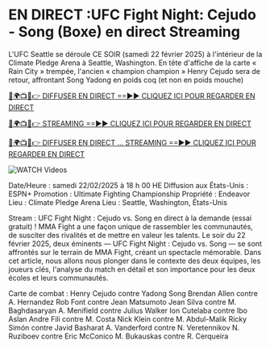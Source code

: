 # EN DIRECT :UFC Fight Night: Cejudo - Song (Boxe) en direct Streaming #

L'UFC Seattle se déroule CE SOIR (samedi 22 février 2025) à l'intérieur de la Climate Pledge Arena à Seattle, Washington. En tête d'affiche de la carte « Rain City » trempée, l'ancien « champion champion » Henry Cejudo sera de retour, affrontant Song Yadong en poids coq (et non en poids mouche)

[🔴🌍📺📱👉 DIFFUSER EN DIRECT ==►► CLIQUEZ ICI POUR REGARDER EN DIRECT](https://t.co/NjkDHeOElj)

[🔴🌍📺📱👉 STREAMING ==►► CLIQUEZ ICI POUR REGARDER EN DIRECT](https://t.co/NjkDHeOElj)

[🔴🌍📺📱👉 DIFFUSER EN DIRECT ... STREAMING ==►► CLIQUEZ ICI POUR REGARDER EN DIRECT](https://t.co/NjkDHeOElj)

<a href="https://t.co/NjkDHeOElj" rel="nofollow" data-target="animated-image.originalLink"><img src="https://camo.githubusercontent.com/8a4f000d20f83aca3bf7ec5f350d767afa0574a8a352519fd8cfa583a6f93a33/68747470733a2f2f692e696d6775722e636f6d2f644a486b345a712e676966" alt="WATCH Videos" data-canonical-src="https://i.imgur.com/dJHk4Zq.gif" style="max-width: 100%; display: inline-block;" data-target="animated-image.originalImage"></a>

Date/Heure : samedi 22/02/2025 à 18 h 00 HE
Diffusion aux États-Unis : ESPN+
Promotion : Ultimate Fighting Championship
Propriété : Endeavor
Lieu : Climate Pledge Arena
Lieu : Seattle, Washington, États-Unis

Stream : UFC Fight Night : Cejudo vs. Song en direct à la demande (essai gratuit) !
MMA Fight a une façon unique de rassembler les communautés, de susciter des rivalités et de mettre en valeur
les talents. Le soir du 22 février 2025, deux éminents — UFC Fight Night : Cejudo vs. Song —
se sont affrontés sur le terrain de MMA Fight, créant un spectacle mémorable. Dans cet article, nous allons nous plonger
dans le contexte des deux équipes, les joueurs clés, l'analyse du match en détail et son
importance pour les deux écoles et leurs communautés.

Carte de combat :
Henry Cejudo contre Yadong Song
Brendan Allen contre A. Hernandez
Rob Font contre Jean Matsumoto
Jean Silva contre M. Baghdasaryan
A. Menifield contre Julius Walker
Ion Cutelaba contre Ibo Aslan
Andre Fili contre M. Costa
Nick Klein contre M. Abdul-Malik
Ricky Simón contre Javid Basharat
A. Vanderford contre N. Veretennikov
N. Ruziboev contre Eric McConico
M. Bukauskas contre R. Cerqueira

